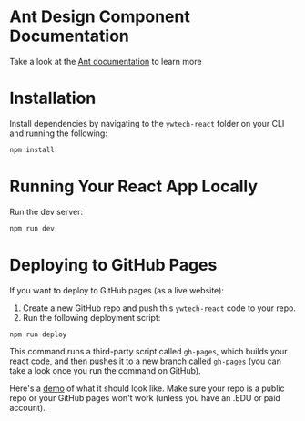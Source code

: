 # Ant Design Component Documentation
Take a look at the [Ant documentation](https://ant.design/components/overview) to learn more

# Installation

Install dependencies by navigating to the `ywtech-react` folder on your CLI and running the following:

```bash
npm install
```

# Running Your React App Locally
Run the dev server:

```bash
npm run dev
```

# Deploying to GitHub Pages
If you want to deploy to GitHub pages (as a live website):

1. Create a new GitHub repo and push this `ywtech-react` code to your repo.
2. Run the following deployment script:

```bash
npm run deploy
```

This command runs a third-party script called `gh-pages`, which builds your react code, and then pushes it to a new branch called `gh-pages` (you can take a look once you run the command on GitHub).

Here's a [demo](https://vanwars.github.io/ywtech-react/) of what it should look like. Make sure your repo is a public repo or your GitHub pages won't work (unless you have an .EDU or paid account).

